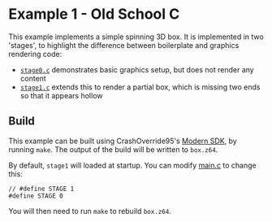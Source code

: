 # Example 1 - Old School C

This example implements a simple spinning 3D box. It is implemented in two 'stages', to highlight the difference between boilerplate and graphics rendering code:

* [`stage0.c`](box/src/stage0.c) demonstrates basic graphics setup, but does not render any content
* [`stage1.c`](box/src/stage1.c) extends this to render a partial box, which is missing two ends so that it appears hollow

## Build

This example can be built using CrashOverride95's [Modern SDK](https://crashoveride95.github.io/n64hbrew/modernsdk/index.html), by running `make`. The output of the build will be written to `box.z64`.

By default, `stage1` will loaded at startup. You can modify [main.c](src/main.c) to change this:

    // #define STAGE 1
    #define STAGE 0

You will then need to run `make` to rebuild `box.z64`.
